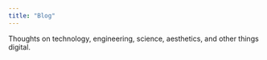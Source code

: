 ```yaml
---
title: "Blog"
---
```


Thoughts on technology, engineering, science, aesthetics, and other things digital.
